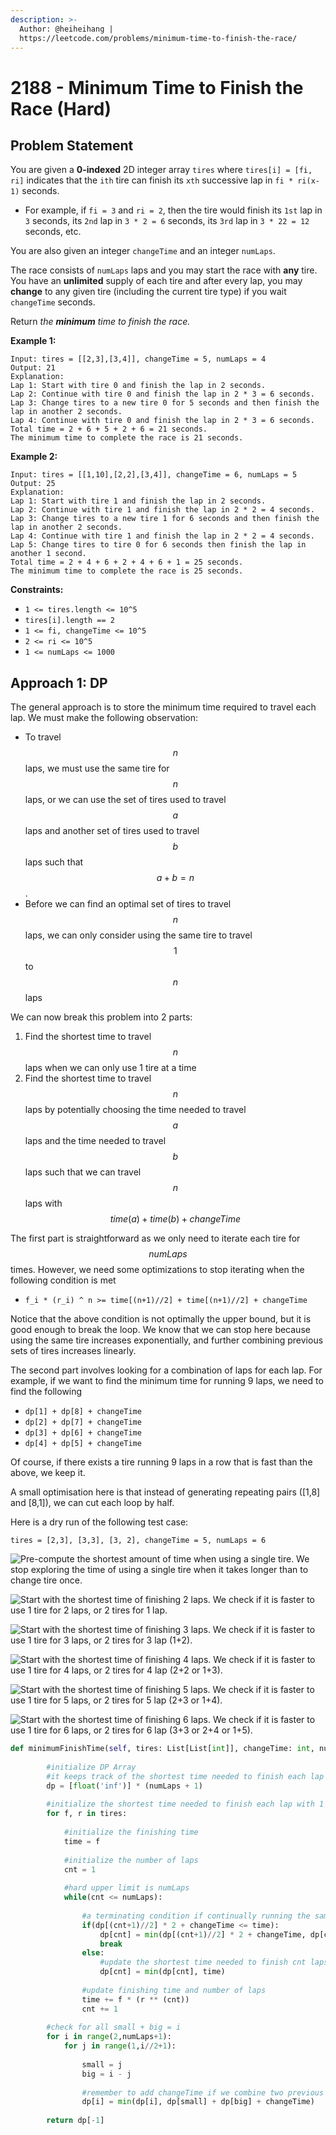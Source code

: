 ```yaml
---
description: >-
  Author: @heiheihang |
  https://leetcode.com/problems/minimum-time-to-finish-the-race/
---
```


# 2188 - Minimum Time to Finish the Race (Hard)

## Problem Statement

You are given a **0-indexed** 2D integer array `tires` where `tires[i] = [fi, ri]` indicates that the `ith` tire can finish its `xth` successive lap in `fi * ri(x-1)` seconds.

* For example, if `fi = 3` and `ri = 2`, then the tire would finish its `1st` lap in `3` seconds, its `2nd` lap in `3 * 2 = 6` seconds, its `3rd` lap in `3 * 22 = 12` seconds, etc.

You are also given an integer `changeTime` and an integer `numLaps`.

The race consists of `numLaps` laps and you may start the race with **any** tire. You have an **unlimited** supply of each tire and after every lap, you may **change** to any given tire (including the current tire type) if you wait `changeTime` seconds.

Return _the **minimum** time to finish the race._

**Example 1:**

```
Input: tires = [[2,3],[3,4]], changeTime = 5, numLaps = 4
Output: 21
Explanation: 
Lap 1: Start with tire 0 and finish the lap in 2 seconds.
Lap 2: Continue with tire 0 and finish the lap in 2 * 3 = 6 seconds.
Lap 3: Change tires to a new tire 0 for 5 seconds and then finish the lap in another 2 seconds.
Lap 4: Continue with tire 0 and finish the lap in 2 * 3 = 6 seconds.
Total time = 2 + 6 + 5 + 2 + 6 = 21 seconds.
The minimum time to complete the race is 21 seconds.
```

**Example 2:**

```
Input: tires = [[1,10],[2,2],[3,4]], changeTime = 6, numLaps = 5
Output: 25
Explanation: 
Lap 1: Start with tire 1 and finish the lap in 2 seconds.
Lap 2: Continue with tire 1 and finish the lap in 2 * 2 = 4 seconds.
Lap 3: Change tires to a new tire 1 for 6 seconds and then finish the lap in another 2 seconds.
Lap 4: Continue with tire 1 and finish the lap in 2 * 2 = 4 seconds.
Lap 5: Change tires to tire 0 for 6 seconds then finish the lap in another 1 second.
Total time = 2 + 4 + 6 + 2 + 4 + 6 + 1 = 25 seconds.
The minimum time to complete the race is 25 seconds. 
```

**Constraints:**

* `1 <= tires.length <= 10^5`
* `tires[i].length == 2`
* `1 <= fi, changeTime <= 10^5`
* `2 <= ri <= 10^5`
* `1 <= numLaps <= 1000`

## Approach 1: DP

The general approach is to store the minimum time required to travel each lap. We must make the following observation:

* To travel $$n$$ laps, we must use the same tire for $$n$$ laps, or we can use the set of tires used to travel $$a$$ laps and another set of tires used to travel $$b$$ laps such that $$a+b=n$$.
* Before we can find an optimal set of tires to travel $$n$$ laps, we can only consider using the same tire to travel $$1$$ to $$n$$ laps

We can now break this problem into 2 parts:

1. Find the shortest time to travel $$n$$ laps when we can only use 1 tire at a time
2. Find the shortest time to travel $$n$$ laps by potentially choosing the time needed to travel $$a$$ laps and the time needed to travel $$b$$ laps such that we can travel $$n$$ laps with $$time(a)+time(b)+changeTime$$

The first part is straightforward as we only need to iterate each tire for $$numLaps$$ times. However, we need some optimizations to stop iterating when the following condition is met

* `f_i * (r_i) ^ n >= time[(n+1)//2] + time[(n+1)//2] + changeTime`

Notice that the above condition is not optimally the upper bound, but it is good enough to break the loop. We know that we can stop here because using the same tire increases exponentially, and further combining previous sets of tires increases linearly.

The second part involves looking for a combination of laps for each lap. For example, if we want to find the minimum time for running 9 laps, we need to find the following

* `dp[1] + dp[8] + changeTime`
* `dp[2] + dp[7] + changeTime`
* `dp[3] + dp[6] + changeTime`
* `dp[4] + dp[5] + changeTime`

Of course, if there exists a tire running 9 laps in a row that is fast than the above, we keep it.

A small optimisation here is that instead of generating repeating pairs (\[1,8] and \[8,1]), we can cut each loop by half.

Here is a dry run of the following test case:&#x20;

&#x20;`tires = [2,3], [3,3], [3, 2], changeTime = 5, numLaps = 6`

![Pre-compute the shortest amount of time when using a single tire. We stop exploring the time of using a single tire when it takes longer than to change tire once. ](<../../.gitbook/assets/2188 Graph 1 (1).png>)

![Start with the shortest time of finishing 2 laps. We check if it is faster to use 1 tire for 2 laps, or 2 tires for 1 lap. ](<../../.gitbook/assets/2188 Graph 2.png>)

![Start with the shortest time of finishing 3 laps. We check if it is faster to use 1 tire for 3 laps, or 2 tires for 3 lap (1+2). ](<../../.gitbook/assets/2188 Graph 3.png>)

![Start with the shortest time of finishing 4 laps. We check if it is faster to use 1 tire for 4 laps, or 2 tires for 4 lap (2+2 or 1+3). ](<../../.gitbook/assets/2188 Graph 4.png>)

![Start with the shortest time of finishing 5 laps. We check if it is faster to use 1 tire for 5 laps, or 2 tires for 5 lap (2+3 or 1+4). ](<../../.gitbook/assets/2188 Graph 5.png>)

![Start with the shortest time of finishing 6 laps. We check if it is faster to use 1 tire for 6 laps, or 2 tires for 6 lap (3+3 or 2+4 or 1+5). ](<../../.gitbook/assets/\_2188 Graph 6 (1).png>)

```python
def minimumFinishTime(self, tires: List[List[int]], changeTime: int, numLaps: int) -> int:
        
        #initialize DP Array
        #it keeps track of the shortest time needed to finish each lap
        dp = [float('inf')] * (numLaps + 1)
        
        #initialize the shortest time needed to finish each lap with 1 tire only
        for f, r in tires:
        
            #initialize the finishing time
            time = f
            
            #initialize the number of laps
            cnt = 1
            
            #hard upper limit is numLaps
            while(cnt <= numLaps):
            
                #a terminating condition if continually running the same lap is slower
                if(dp[(cnt+1)//2] * 2 + changeTime <= time):
                    dp[cnt] = min(dp[(cnt+1)//2] * 2 + changeTime, dp[cnt])
                    break
                else:
                    #update the shortest time needed to finish cnt laps
                    dp[cnt] = min(dp[cnt], time)
                
                #update finishing time and number of laps
                time += f * (r ** (cnt))
                cnt += 1
                
        #check for all small + big = i 
        for i in range(2,numLaps+1):
            for j in range(1,i//2+1):
                
                small = j
                big = i - j
                
                #remember to add changeTime if we combine two previous sets of tires
                dp[i] = min(dp[i], dp[small] + dp[big] + changeTime)
                
        return dp[-1]
                
                
```
